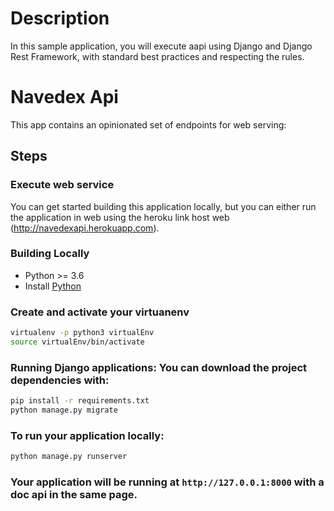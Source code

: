 # Description

In this sample application, you will execute aapi using Django and Django Rest Framework, with standard best practices and respecting the rules.

# Navedex Api

This app contains an opinionated set of endpoints for web serving:

## Steps

### Execute web service
You can get started building this application locally, but you can either run the application in web using the heroku link host web (http://navedexapi.herokuapp.com).

### Building Locally
* Python >= 3.6
* Install [Python](https://www.python.org/downloads/)

### Create and activate your virtuanenv
```bash
virtualenv -p python3 virtualEnv 
source virtualEnv/bin/activate
```

### Running Django applications: You can download the project dependencies with:

```bash
pip install -r requirements.txt
python manage.py migrate
```

### To run your application locally:

```bash
python manage.py runserver
```

### Your application will be running at `http://127.0.0.1:8000` with a doc api in the same page. 

